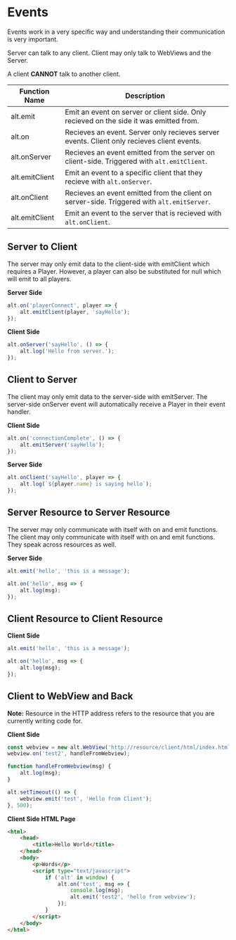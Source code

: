 # Events

Events work in a very specific way and understanding their communication is very important.

Server can talk to any client.
Client may only talk to WebViews and the Server.

A client **CANNOT** talk to another client.

| Function Name  | Description                                                                                |
| -------------- | ------------------------------------------------------------------------------------------ |
| alt.emit       | Emit an event on server or client side. Only recieved on the side it was emitted from.     |
| alt.on         | Recieves an event. Server only recieves server events. Client only recieves client events. |
| alt.onServer   | Recieves an event emitted from the server on client-side. Triggered with `alt.emitClient`. |
| alt.emitClient | Emit an event to a specific client that they recieve with `alt.onServer`.                  |
| alt.onClient   | Recieves an event emitted from the client on server-side. Triggered with `alt.emitServer`. |
| alt.emitClient | Emit an event to the server that is recieved with `alt.onClient`.                          |

## Server to Client

The server may only emit data to the client-side with emitClient which requires a Player.
However, a player can also be substituted for null which will emit to all players.

**Server Side**

```js
alt.on('playerConnect', player => {
    alt.emitClient(player, 'sayHello');
});
```

**Client Side**

```js
alt.onServer('sayHello', () => {
    alt.log('Hello from server.');
});
```

## Client to Server

The client may only emit data to the server-side with emitServer.
The server-side onServer event will automatically receive a Player in their event handler.

**Client Side**

```js
alt.on('connectionComplete', () => {
    alt.emitServer('sayHello');
});
```

**Server Side**

```js
alt.onClient('sayHello', player => {
    alt.log(`${player.name} is saying hello`);
});
```

## Server Resource to Server Resource

The server may only communicate with itself with on and emit functions.
The client may only communicate with itself with on and emit functions.
They speak across resources as well.

**Server Side**

```js
alt.emit('hello', 'this is a message');

alt.on('hello', msg => {
    alt.log(msg);
});
```

## Client Resource to Client Resource

**Client Side**

```js
alt.emit('hello', 'this is a message');

alt.on('hello', msg => {
    alt.log(msg);
});
```

## Client to WebView and Back

**Note:** Resource in the HTTP address refers to the resource that you are currently writing code for.

**Client Side**

```js
const webview = new alt.WebView('http://resource/client/html/index.html');
webview.on('test2', handleFromWebview);

function handleFromWebview(msg) {
    alt.log(msg);
}

alt.setTimeout(() => {
    webview.emit('test', 'Hello from Client');
}, 500);
```

**Client Side HTML Page**

```html
<html>
    <head>
        <title>Hello World</title>
    </head>
    <body>
        <p>Words</p>
        <script type="text/javascript">
            if ('alt' in window) {
                alt.on('test', msg => {
                    console.log(msg);
                    alt.emit('test2', 'hello from webview');
                });
            }
        </script>
    </body>
</html>
```
